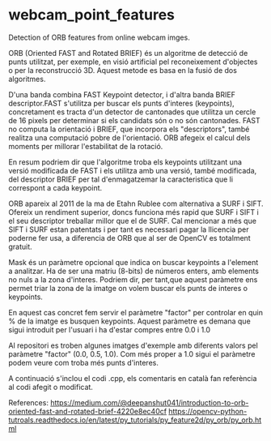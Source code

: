 # webcam_point_features
Detection of ORB features from online webcam imges.


ORB (Oriented FAST and Rotated BRIEF) és un algoritme de detecció de punts utilitzat, per exemple, en visió artificial pel reconeixement d'objectes o per la reconstrucció 3D. Aquest metode es basa en la fusió de dos algoritmes. 

D'una banda combina FAST Keypoint detector, i d'altra banda BRIEF descriptor.FAST s'utilitza per buscar els punts d'interes (keypoints), concretament es tracta d'un detector de cantonades que utilitza un cercle de 16 pixels per determinar si els candidats són o no són cantonades. FAST no computa la orientació i BRIEF, que incorpora els "descriptors", també realitza una computació pobre de l'orientació. ORB afegeix el calcul dels moments per millorar l'estabilitat de la rotació. 

En resum podriem dir que l'algoritme troba els keypoints utilitzant una versió modificada de FAST i els utilitza amb una versió, també modificada, del descriptor BRIEF per tal d'enmagatzemar la caracteristica que li correspont a cada keypoint.

ORB apareix al 2011 de la ma de Etahn Rublee com alternativa a SURF i SIFT. Ofereix un rendiment superior, doncs funciona més rapid que SURF i SIFT i el seu descriptor treballar millor que el de SURF. Cal mencionar a més que SIFT i SURF estan patentats i per tant es necessari pagar la llicencia per poderne fer usa, a diferencia de ORB que al ser de OpenCV es totalment gratuit.

Mask és un paràmetre opcional que indica on buscar keypoints a l'element a analitzar. Ha de ser una matriu (8-bits) de números enters, amb elements no nuls a la zona d'interes. Podriem dir, per tant,que aquest paràmetre ens permet triar la zona de la imatge on volem buscar els punts de interes o keypoints.

En aquest cas concret fem servir el paràmetre "factor" per controlar en quin % de la imatge es busquen keypoints. Aquest paràmetre es demana que sigui introduit per l'usuari i ha d'estar compres entre 0.0 i 1.0


Al repositori es troben algunes imatges d'exemple amb diferents valors pel paràmetre "factor" (0.0, 0.5, 1.0). Com més proper a 1.0 sigui el paràmetre podem veure com troba més punts d'interes.

A continuació s'inclou el codi .cpp, els comentaris en català fan referència al codi afegit o modificat.



References:
https://medium.com/@deepanshut041/introduction-to-orb-oriented-fast-and-rotated-brief-4220e8ec40cf
https://opencv-python-tutroals.readthedocs.io/en/latest/py_tutorials/py_feature2d/py_orb/py_orb.html
